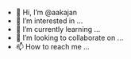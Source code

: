 - 👋 Hi, I’m @aakajan
- 👀 I’m interested in ...
- 🌱 I’m currently learning ...
- 💞️ I’m looking to collaborate on ...
- 📫 How to reach me ...

<!---
aakajan/aakajan is a ✨ special ✨ repository because its `README.md` (this file) appears on your GitHub profile.
You can click the Preview link to take a look at your changes.
--->
